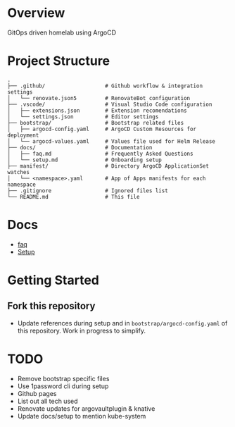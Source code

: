 # Overview

GitOps driven homelab using ArgoCD

# Project Structure

```
.
├── .github/                   # Github workflow & integration settings
│   └── renovate.json5         # RenovateBot configuration
├── .vscode/                   # Visual Studio Code configuration
│   ├── extensions.json        # Extension recomendations
│   └── settings.json          # Editor settings
├── bootstrap/                 # Bootstrap related files
│   ├── argocd-config.yaml     # ArgoCD Custom Resources for deployment
│   └── argocd-values.yaml     # Values file used for Helm Release
├── docs/                      # Documentation
│   ├── faq.md                 # Frequently Asked Questions
│   └── setup.md               # Onboarding setup
├── manifest/                  # Directory ArgoCD ApplicationSet watches
│   └── <namespace>.yaml       # App of Apps manifests for each namespace
├── .gitignore                 # Ignored files list
└── README.md                  # This file
```



# Docs
* [faq](docs/faq.md)
* [Setup](docs/setup.md)

# Getting Started

## Fork this repository
- Update references during setup and in `bootstrap/argocd-config.yaml` of this repository.  Work in progress to simplify.

# TODO
* Remove bootstrap specific files
* Use 1password cli during setup
* Github pages
* List out all tech used
* Renovate updates for argovaultplugin & knative
* Update docs/setup to mention kube-system